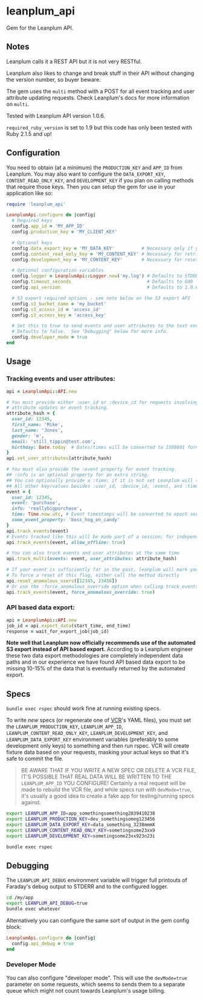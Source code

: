 # leanplum_api

Gem for the Leanplum API.

## Notes

Leanplum calls it a REST API but it is not very RESTful.

Leanplum also likes to change and break stuff in their API without changing the version number, so buyer beware.

The gem uses the ```multi``` method with a POST for all event tracking and user attribute updating requests.  Check Leanplum's docs for more information on ```multi```.

Tested with Leanplum API version 1.0.6.

`required_ruby_version` is set to 1.9 but this code has only been tested with Ruby 2.1.5 and up!

## Configuration

You need to obtain (at a minimum) the `PRODUCTION_KEY` and `APP_ID` from Leanplum.  You may also want to configure the `DATA_EXPORT_KEY`, `CONTENT_READ_ONLY_KEY`, and `DEVELOPMENT_KEY` if you plan on calling methods that require those keys.  Then you can setup the gem for use in your application like so:

```ruby
require 'leanplum_api'

LeanplumApi.configure do |config|
  # Required keys
  config.app_id = 'MY_APP_ID'
  config.production_key = 'MY_CLIENT_KEY'

  # Optional keys
  config.data_export_key = 'MY_DATA_KEY'          # Necessary only if you want to call data export methods.
  config.content_read_only_key = 'MY_CONTENT_KEY' # Necessary for retrieving AB test info
  config.development_key = 'MY_CONTENT_KEY'       # Necessary for resetting anomalous events

  # Optional configuration variables
  config.logger = LeanplumApi::Logger.new('my.log') # Defaults to STDOUT; the gem logger class hides passwords.
  config.timeout_seconds                            # Defaults to 600
  config.api_version                                # Defaults to 1.0.6

  # S3 export required options - see note below on the S3 export API
  config.s3_bucket_name = 'my_bucket'
  config.s3_access_id = 'access_id'
  config.s3_access_key = 'access_key'

  # Set this to true to send events and user attributes to the test environment.
  # Defaults to false.  See "Debugging" below for more info.
  config.developer_mode = true
end
```

## Usage

### Tracking events and user attributes:

```ruby
api = LeanplumApi::API.new

# You must provide either :user_id or :device_id for requests involving
# attribute updates or event tracking.
attribute_hash = {
  user_id: 12345,
  first_name: 'Mike',
  last_name: 'Jones',
  gender: 'm',
  email: 'still_tippin@test.com',
  birthday: Date.today  # Dates/times will be converted to ISO8601 format
}
api.set_user_attributes(attribute_hash)

# You must also provide the :event property for event tracking.
## :info is an optional property for an extra string.
## You can optionally provide a :time; if it is not set Leanplum will timestamp the event "now".
## All other key/values besides :user_id, :device_id, :event, and :time will be sent as event params.
event = {
  user_id: 12345,
  event: 'purchase',
  info: 'reallybigpurchase',
  time: Time.now.utc, # Event timestamps will be converted to epoch seconds by the gem.
  some_event_property: 'boss_hog_on_candy'
}
api.track_events(event)
# Events tracked like this will be made part of a session; for independent events use :allow_offline
api.track_events(event, allow_offline: true)

# You can also track events and user attributes at the same time
api.track_multi(events: event, user_attributes: attribute_hash)

# If your event is sufficiently far in the past, leanplum will mark your user as "Anomalous"
# To force a reset of this flag, either call the method directly
api.reset_anomalous_users([12345, 23456])
# Or use the :force_anomalous_override option when calling track_events or track_multi
api.track_events(event, force_anomalous_override: true)
```

### API based data export:

```ruby
api = LeanplumApi::API.new
job_id = api.export_data(start_time, end_time)
response = wait_for_export_job(job_id)
```

**Note well that Leanplum now officially recommends use of the automated S3 export instead of API based export.**  According to a Leanplum engineer these two data export methodologies are completely independent data paths and in our experience we have found API based data export to be missing 10-15% of the data that is eventually returned by the automated export.

## Specs

`bundle exec rspec` should work fine at running existing specs.

To write _new_ specs (or regenerate one of [VCR](https://github.com/vcr/vcr)'s YAML files), you must set the `LEANPLUM_PRODUCTION_KEY`, `LEANPLUM_APP_ID`, `LEANPLUM_CONTENT_READ_ONLY_KEY`, `LEANPLUM_DEVELOPMENT_KEY`, and `LEANPLUM_DATA_EXPORT_KEY` environment variables (preferably to some development only keys) to something and then run rspec.  VCR will create fixture data based on your requests, masking your actual keys so that it's safe to commit the file.

> BE AWARE THAT IF YOU WRITE A NEW SPEC OR DELETE A VCR FILE, IT'S POSSIBLE THAT REAL DATA WILL BE WRITTEN TO THE `LEANPLUM_APP_ID` YOU CONFIGURE!  Certainly a real request will be made to rebuild the VCR file, and while specs run with ```devMode=true```, it's usually a good idea to create a fake app for testing/running specs against.

```bash
export LEANPLUM_APP_ID=app_somethingsomething2039410238
export LEANPLUM_PRODUCTION_KEY=dev_somethingsomeg123456
export LEANPLUM_DATA_EXPORT_KEY=data_something_3238mmmX
export LEANPLUM_CONTENT_READ_ONLY_KEY=sometingsome23xx9
export LEANPLUM_DEVELOPMENT_KEY=sometingsome23xx923n23i

bundle exec rspec
```

## Debugging

The `LEANPLUM_API_DEBUG` environment variable will trigger full printouts of Faraday's debug output to STDERR and to the configured logger.

```bash
cd /my/app
export LEANPLUM_API_DEBUG=true
bundle exec whatever
```

Alternatively you can configure the same sort of output in the gem config block:

```ruby
LeanplumApi.configure do |config|
  config.api_debug = true
end
```

### Developer Mode

You can also configure "developer mode".  This will use the `devMode=true` parameter on some requests, which seems to sends them to a separate queue which might not count towards Leanplum's usage billing.
